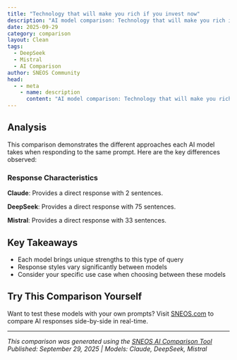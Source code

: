 ```yaml
---
title: "Technology that will make you rich if you invest now"
description: "AI model comparison: Technology that will make you rich if you invest now..."
date: 2025-09-29
category: comparison
layout: Clean
tags:
  - DeepSeek
  - Mistral
  - AI Comparison
author: SNEOS Community
head:
  - - meta
    - name: description
      content: "AI model comparison: Technology that will make you rich if you invest now..."
---
```


<ChatComparison
  title="Technology that will make you rich if you invest now"
  prompt="Technology that will make you rich if you invest now"
  :responses='{"DeepSeek": "Of course. This is a powerful and exciting question, but it\u0027s crucial to approach it with the right mindset.\n\nFirst, a critical disclaimer: **I am an AI and this is not financial advice.** All investments carry risk, especially in emerging technologies. You can lose your entire investment. Always do your own deep research (DYOR) and consider speaking with a qualified financial advisor.\n\nThe key to getting rich from a technological shift is not just picking the right technology, but **identifying the foundational layers and essential services that will enable that technology to flourish.** The people who got richest in the Gold Rush weren\u0027t the miners; they were the ones selling the picks, shovels, and Levi\u0027s jeans.\n\nWith that in mind, here are the technologies and, more importantly, the **investment angles** within them that have the potential for massive growth.\n\n---\n\n### 1. Artificial Intelligence (AI) - The New Electricity\nAI is not a future technology; it\u0027s here and accelerating. The initial wave of model makers (like OpenAI) is hard to invest in directly. The real opportunity now is in the \u0022picks and shovels.\u0022\n\n* **Investment Angle: The Infrastructure**\n * **Semiconductors (GPUs):** AI runs on powerful chips. Companies like **NVIDIA** are the clear leaders, but also look at the entire supply chain (TSMC, ASML).\n * **Cloud Platforms:** Training AI models requires immense computing power. The big cloud providers (**Amazon AWS, Microsoft Azure, Google Cloud**) are essential utilities.\n * **Specialized AI Software \u0026 Tools:** Companies that provide data labeling, model monitoring, MLOps, and cybersecurity for AI systems. Look for startups and public companies solving the *hard problems* of deploying AI at scale.\n\n### 2. The Energy Transition - Powering the Future\nThe global shift to clean energy is a multi-trillion-dollar megatrend. This is about rebuilding the world\u0027s energy infrastructure.\n\n* **Investment Angle: The Entire Value Chain**\n * **Next-Generation Renewables:** Beyond solar and wind, look at **Advanced Nuclear (SMRs)**, Geothermal, and Tidal energy companies.\n * **Energy Storage:** This is the bottleneck. Investing in companies that make better, cheaper **batteries (Lithium, Solid-state, Flow batteries)** is a bet on the entire grid and electric vehicle future.\n * **Grid Modernization:** The current grid can\u0027t handle the transition. Smart grid tech, long-distance transmission, and power management software are critical.\n\n### 3. Biotechnology \u0026 Longevity - Engineering Health\nWe are moving from treating sickness to engineering wellness and extending the human healthspan.\n\n* **Investment Angle: Platform Technologies**\n * **Gene Editing \u0026 Therapy (CRISPR etc.):** Companies developing the tools to cure genetic diseases at the source. This is a high-risk, high-reward area.\n * **Precision Medicine:** Using AI and genetic data to create personalized treatments and drugs. Invest in companies that have unique data sets or diagnostic platforms.\n * **Longevity Biotech:** Companies targeting the fundamental mechanisms of aging. This is a nascent but potentially revolutionary field.\n\n### 4. Quantum Computing - The Next Compute Paradigm\nWhile still early, quantum computing promises to solve problems that are impossible for today\u0027s supercomputers (drug discovery, material science, cryptography).\n\n* **Investment Angle: The Enablers and Early Users**\n * **Hardware \u0026 Software Platforms:** Companies like IBM, Google, and D-Wave are building the machines. This is highly speculative.\n * **Quantum-as-a-Service (QaaS):** The way most companies will first access quantum power.\n * **Cybersecurity:** Quantum computers will break current encryption. Companies developing **quantum-resistant cryptography** are a crucial hedge and a clear need.\n\n### 5. Robotics and Automation - The Physical Workforce\nThis goes beyond factory robots to intelligent systems that can perceive and act in the real world.\n\n* **Investment Angle: Intelligence and Integration**\n * **AI-Powered Robotics:** Companies combining advanced AI with robotics for logistics, manufacturing, and even home assistance.\n * **Specific Use-Case Leaders:** Look for companies dominating a specific automation niche, like **Drone Delivery** or **Autonomous Farming**.\n\n### 6. Neurotechnology - The Human-Machine Interface\nThis frontier technology aims to connect our brains directly to computers.\n\n* **Investment Angle: Therapeutic and Augmentation**\n * **Medical Applications:** The first wave will be treating conditions like paralysis, depression, and Alzheimer\u0027s. This is the most likely near-term path to profitability.\n * **Consumer Augmentation:** Think beyond VR controllers to direct neural control of devices. This is a very long-term, speculative bet.\n\n---\n\n### How to Actually Approach Investing\n\n1. **Public Markets (Stocks \u0026 ETFs):** The easiest way to get started.\n * **ETFs** are your friend. Instead of betting on one company, you can buy a basket of them. Examples:\n * **AI:** \u0060BOTZ\u0060 (Robotics \u0026 AI), \u0060AIQ\u0060 (Artificial Intelligence \u0026 Big Data)\n * **Clean Energy:** \u0060ICLN\u0060 (Global Clean Energy), \u0060TAN\u0060 (Solar)\n * **Biotech:** \u0060IBB\u0060 (Biotech), \u0060XBI\u0060 (Biotech)\n * **Semiconductors:** \u0060SMH\u0060 (Semiconductors)\n\n2. **Private Markets (Startups \u0026 Venture Capital):** This is where the 1000x returns can happen, but it\u0027s highly illiquid and risky.\n * **For accredited investors:** Platforms like AngelList, Republic.\n * **For everyone:** Some platforms allow for small, non-accredited investments, but do extreme due diligence.\n\n3. **Invest in Yourself:** The safest investment. Learn a high-value skill in one of these fields (e.g., become a machine learning engineer, a bioinformatician, a battery chemist). Your earning potential can skyrocket.\n\n### Final, Crucial Thoughts\n\n* **Time Horizon:** These are **long-term** plays (5-20 years). Don\u0027t invest money you\u0027ll need soon.\n* **Volatility:** These sectors are wildly volatile. Be prepared for your investment to drop 50% before it goes up 500%.\n* **Diversify:** Don\u0027t put all your eggs in one technological basket. Spread your investments across different themes and asset classes.\n\nThe formula is: **Identify a transformative, foundational trend \u002B Invest in the essential infrastructure that enables it \u002B Have the patience to wait a decade.**\n\nThe technologies listed above are the most likely candidates to reshape our world and create immense wealth for those who back them early and wisely.", "Mistral": "Investing in emerging technologies can indeed be lucrative, but it\u0027s important to note that all investments come with risks. Here are a few technologies that have significant potential, but remember to do thorough research or consult with a financial advisor before making any investment decisions:\n\n1. **Artificial Intelligence (AI) and Machine Learning (ML)**: AI and ML are transforming industries across the board. Investments in companies or funds focused on these technologies can be promising.\n\n2. **Blockchain and Cryptocurrencies**: While volatile, cryptocurrencies like Bitcoin and Ethereum have shown significant growth. Blockchain technology itself has applications beyond cryptocurrency, including supply chain management, voting systems, and more.\n\n3. **Renewable Energy**: With increasing focus on sustainability, technologies like solar, wind, and hydrogen power are gaining traction. Companies involved in renewable energy production, storage, and distribution could be good investment targets.\n\n4. **Biotechnology**: Advances in biotech, including gene editing (CRISPR), mRNA vaccines, and personalized medicine, offer significant potential for growth.\n\n5. **Quantum Computing**: Although still in its early stages, quantum computing has the potential to revolutionize fields like cryptography, optimization, and material science.\n\n6. **Internet of Things (IoT)**: The IoT market is growing rapidly as more devices become connected. Companies involved in IoT hardware, software, and services could be good investment opportunities.\n\n7. **5G and Beyond**: The rollout of 5G networks is opening up new possibilities for connectivity and data transfer. Companies involved in 5G infrastructure and services could see significant growth.\n\n8. **Space Technology**: The space industry is experiencing a renaissance with private companies leading the charge. Investments in space tourism, satellite technology, and resource extraction could pay off.\n\n9. **Electric Vehicles (EVs) and Autonomous Driving**: The shift towards EVs and self-driving cars is accelerating. Companies involved in battery technology, EV manufacturing, and autonomous driving software are potential investment targets.\n\n10. **Augmented Reality (AR) and Virtual Reality (VR)**: As AR and VR technologies improve, they are finding more applications in gaming, education, real estate, and remote work.\n\nBefore investing, consider the following:\n- **Risk Tolerance**: High-growth technologies often come with high risk.\n- **Diversification**: Spread your investments across multiple sectors and companies.\n- **Long-Term View**: Many of these technologies are still in their early stages, so a long-term investment horizon may be necessary.\n- **Research**: Thoroughly research any company or fund before investing.\n\nAlways remember that past performance is not indicative of future results, especially in the volatile world of emerging technologies."}' 
  published-date="16:28"
/>

## Analysis

This comparison demonstrates the different approaches each AI model takes when responding to the same prompt. Here are the key differences observed:

### Response Characteristics

**Claude**: Provides a direct response with 2 sentences. 

**DeepSeek**: Provides a direct response with 75 sentences. 

**Mistral**: Provides a direct response with 33 sentences. 

## Key Takeaways

- Each model brings unique strengths to this type of query
- Response styles vary significantly between models
- Consider your specific use case when choosing between these models

## Try This Comparison Yourself

Want to test these models with your own prompts? Visit [SNEOS.com](https://sneos.com) to compare AI responses side-by-side in real-time.

---

*This comparison was generated using the [SNEOS AI Comparison Tool](https://sneos.com)*
*Published: September 29, 2025 | Models: Claude, DeepSeek, Mistral*
